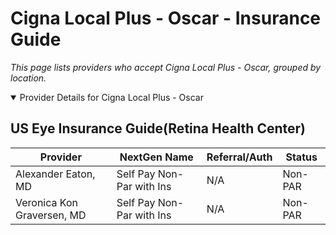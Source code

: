 # Cigna Local Plus  - Oscar - Insurance Guide

*This page lists providers who accept Cigna Local Plus  - Oscar, grouped by location.*

<details open><summary>Provider Details for Cigna Local Plus  - Oscar</summary>

## US Eye Insurance Guide(Retina Health Center)

| Provider | NextGen Name | Referral/Auth | Status |
|----------|-------------|--------------|--------|
| Alexander Eaton, MD | Self Pay Non-Par with Ins | N/A | Non-PAR |
| Veronica Kon Graversen, MD | Self Pay Non-Par with Ins | N/A | Non-PAR |

</details>


